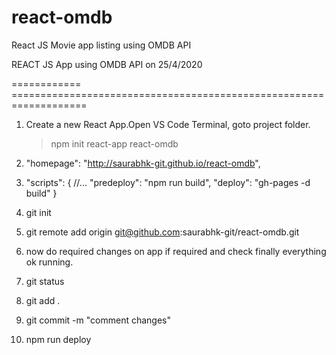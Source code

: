 # react-omdb
React JS Movie app listing using OMDB API

   REACT JS App using OMDB API   on 25/4/2020

============  ===================================================================

1. Create a new React App.Open VS Code Terminal, goto project folder.
   >npm init react-app react-omdb

2. "homepage": "http://saurabhk-git.github.io/react-omdb",

3. "scripts": {
   //...
   "predeploy": "npm run build",
   "deploy": "gh-pages -d build"
    }

4.  git init

5.  git remote add origin git@github.com:saurabhk-git/react-omdb.git

6.  now do required changes on app if required and check finally everything ok running.

7.  git status

8.  git add .

9.  git commit -m "comment changes"

10. npm run deploy
